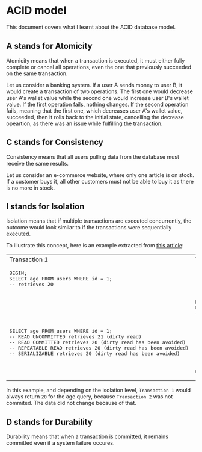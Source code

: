 # ACID model

This document covers what I learnt about the ACID database model.

## A stands for Atomicity

Atomicity means that when a transaction is executed, it must either fully
complete or cancel all operations, even the one that previously succeeded on
the same transaction.

Let us consider a banking system. If a user A sends money to user B, it would
create a transaction of two operations. The first one would decrease user A's
wallet value while the second one would increase user B's wallet value.
If the first operation fails, nothing changes. If the second operation fails,
meaning that the first one, which decreases user A's wallet value, succeeded,
then it rolls back to the initial state, cancelling the decrease opeartion, as
there was an issue while fulfilling the transaction.

## C stands for Consistency

Consistency means that all users pulling data from the database must receive
the same results.

Let us consider an e-commerce website, where only one article is on stock. If a
customer buys it, all other customers must not be able to buy it as there is no
more in stock.

## I stands for Isolation

Isolation means that if multiple transactions are executed concurrently, the
outcome would look similar to if the transactions were sequentially executed.

To illustrate this concept, here is an example extracted from [this article](https://en.wikipedia.org/wiki/Isolation_(database_systems)):

<table>
    <tr>
        <td>Transaction 1</td>
        <td>Transaction 2</td>
    </tr>
    <tr>
        <td><pre lang="sql">
BEGIN;
SELECT age FROM users WHERE id = 1;
-- retrieves 20
</pre></td>
        <td></td>
    </tr>
    <tr>
        <td></td>
        <td><pre lang="sql">
BEGIN;
UPDATE users SET age = 21 WHERE id = 1;
-- not commited yet
</pre></td>
    </tr>
    <tr>
        <td><pre lang="sql">
SELECT age FROM users WHERE id = 1;
-- READ UNCOMMITTED retrieves 21 (dirty read)
-- READ COMMITTED retrieves 20 (dirty read has been avoided)
-- REPEATABLE READ retrieves 20 (dirty read has been avoided)
-- SERIALIZABLE retrieves 20 (dirty read has been avoided)
</pre></td>
        <td></td>
    </tr>
    <tr>
        <td></td>
        <td><pre lang="sql">ROLLBACK;</pre></td>
    </tr>
</table>

In this example, and depending on the isolation level, `Transaction 1` would
always return `20` for the age query, because `Transaction 2` was not commited.
The data did not change because of that.

## D stands for Durability

Durability means that when a transaction is committed, it remains committed
even if a system failure occures.
